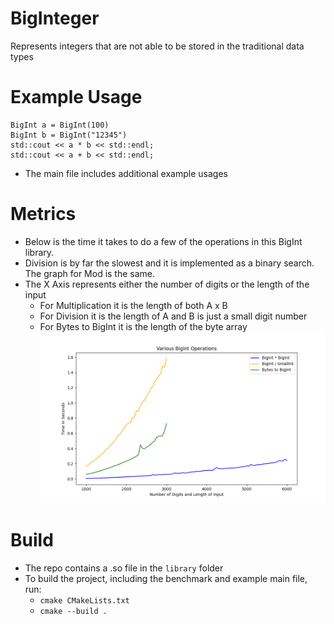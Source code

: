 # BigInteger
Represents integers that are not able to be stored in the traditional data types

# Example Usage
```
BigInt a = BigInt(100) 
BigInt b = BigInt("12345") 
std::cout << a * b << std::endl;
std::cout << a + b << std::endl;
```
- The main file includes additional example usages 

# Metrics
- Below is the time it takes to do a few of the operations in this BigInt library.
- Division is by far the slowest and it is implemented as a binary search. The graph for Mod is the same.
- The X Axis represents either the number of digits or the length of the input
  - For Multiplication it is the length of both A x B
  - For Division it is the length of A and B is just a small digit number
  - For Bytes to BigInt it is the length of the byte array
![BigInt operations](graph/metrics.png)

# Build
- The repo contains a .so file in the `library` folder
- To build the project, including the benchmark and example main file, run: 
  - `cmake CMakeLists.txt`
  - `cmake --build .`

